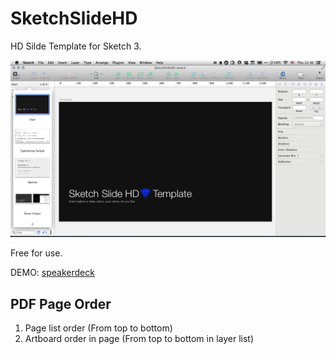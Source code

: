 # SketchSlideHD

HD Silde Template for Sketch 3.

![Export](https://raw.githubusercontent.com/gaspanik/SketchSlideHD/master/SketchPageStructure.png)

Free for use.

DEMO: [speakerdeck](https://speakerdeck.com/gaspanik/sketch-3-basic-at-kkmsz)

## PDF Page Order

1. Page list order (From top to bottom)
2. Artboard order in page (From top to bottom in layer list)
